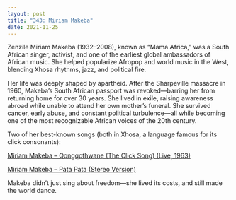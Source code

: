 ```yaml
---
layout: post
title: "343: Miriam Makeba"
date: 2021-11-25
---
```


Zenzile Miriam Makeba (1932–2008), known as “Mama Africa,” was a South African singer, activist, and one of the earliest global ambassadors of African music. She helped popularize Afropop and world music in the West, blending Xhosa rhythms, jazz, and political fire.

Her life was deeply shaped by apartheid. After the Sharpeville massacre in 1960, Makeba’s South African passport was revoked—barring her from returning home for over 30 years. She lived in exile, raising awareness abroad while unable to attend her own mother’s funeral. She survived cancer, early abuse, and constant political turbulence—all while becoming one of the most recognizable African voices of the 20th century.

Two of her best-known songs (both in Xhosa, a language famous for its click consonants):

[Miriam Makeba – Qongqothwane (The Click Song) (Live, 1963)](https://youtu.be/rjo8h5qLpU0)  

[Miriam Makeba – Pata Pata (Stereo Version)](https://youtu.be/JBJVVhn7iuo)

Makeba didn’t just sing about freedom—she lived its costs, and still made the world dance.

